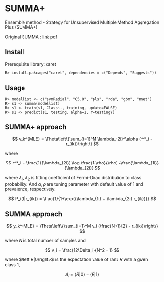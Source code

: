 # SUMMA+ 

Ensemble method - Strategy for Unsupervised Multiple Method Aggregation Plus (SUMMA+)

Original SUMMA : [link](http://jmlr.org/papers/v20/18-094.html) [pdf](https://www.google.com/url?sa=t&rct=j&q=&esrc=s&source=web&cd=4&cad=rja&uact=8&ved=2ahUKEwiFqOK39OXmAhUqh-AKHQIuDPEQFjADegQIBhAC&url=http%3A%2F%2Fwww.jmlr.org%2Fpapers%2Fvolume20%2F18-094%2F18-094.pdf&usg=AOvVaw2JrWKtNU8u-MMJSQ8iTGo8)

## Install

Prerequisite library: caret

```{r}
R> install.pakcages("caret", dependencies = c("Depends", "Suggests"))
```

## Usage

```{r}
R> modellist <- c("svmRadial", "C5.0", "pls", "rda", "gbm", "nnet")
R> s1 <- summa(modellist)
R> s1 <- train(s1, Class~., training, update=FALSE)
R> s1 <- predict(s1, testing, alpha=1, Y=testingY)
```

## SUMMA+ approach

$$ y_k^{MLE} = \Theta\left\{\sum_{i=1}^M \lambda_{2i}^\alpha (r^*_i - r_{ik})\right\} $$

where 

$$ r^*_i = \frac{1}{\lambda_{2i}} \log \frac{1-\rho}{\rho} -\frac{\lambda_{1i}}{\lambda_{2i}} $$

where $\lambda_1, \lambda_2$ is fitting coefficient of Fermi-Dirac distribution to class probability. And $\alpha, \rho$ are tuning parameter with default value of 1 and prevalence, respectively. 

$$ P_i(1|r_{ik}) = \frac{1}{1+\exp{(\lambda_{1i} + \lambda_{2i} r_{ik})}} $$

## SUMMA approach

$$ y_k^{MLE} = \Theta\left\{\sum_{i=1}^M v_i (\frac{N+1}{2} - r_{ik})\right\} $$

where $N$ is total number of samples and 

$$ v_i = \frac{12\Delta_i}{N^2 - 1} $$

where $\left R|0\right>$ is the expectation value of rank $R$ with a given class 1, 

$$ \Delta_i = \left< R|0\right> - \left< R|1\right> $$
